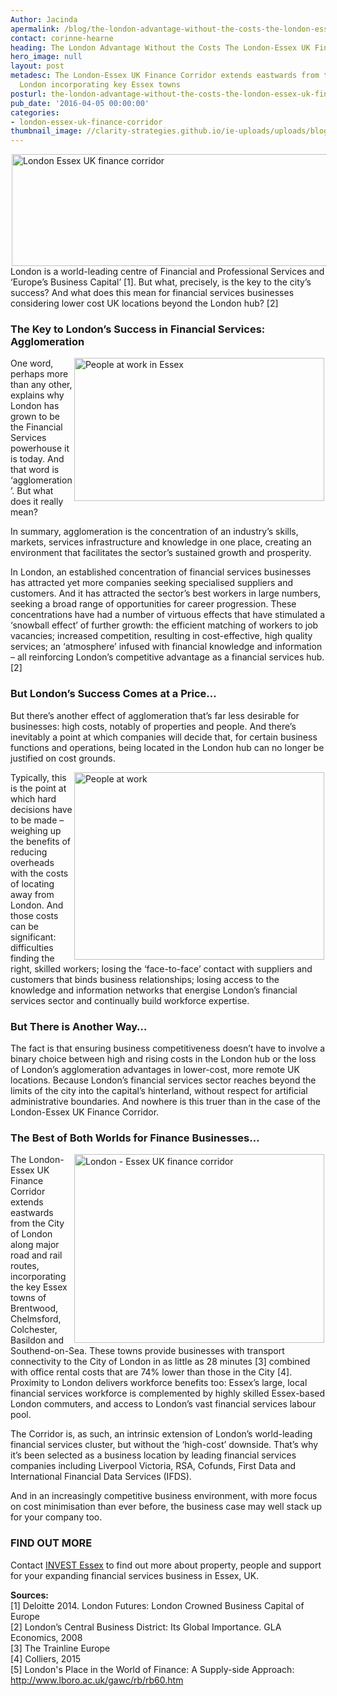 ```yaml
---
Author: Jacinda
apermalink: /blog/the-london-advantage-without-the-costs-the-london-essex-uk-finance-corridor
contact: corinne-hearne
heading: The London Advantage Without the Costs The London-Essex UK Finance Corridor
hero_image: null
layout: post
metadesc: The London-Essex UK Finance Corridor extends eastwards from the City of
  London incorporating key Essex towns
posturl: the-london-advantage-without-the-costs-the-london-essex-uk-finance-corridor
pub_date: '2016-04-05 00:00:00'
categories:
- london-essex-uk-finance-corridor
thumbnail_image: //clarity-strategies.github.io/ie-uploads/uploads/blog/img074_mini.jpg
---
```


<p><img alt='London Essex UK finance corridor' src='//clarity-strategies.github.io/ie-uploads/uploads/blog/LEFC_Icon_V2.0-META_RGB_600px_.jpg' style='width: 600px; height: 179px; margin-left: 2px; margin-right: 2px;'/><br/>London is a world-leading centre of Financial and Professional Services and ‘Europe’s Business Capital’ [1]. But what, precisely, is the key to the city’s success? And what does this mean for financial services businesses considering lower cost UK locations beyond the London hub? [2]</p><h3>The Key to London’s Success in Financial Services: Agglomeration</h3><p><img alt='People at work in Essex' src='//clarity-strategies.github.io/ie-uploads/uploads/blog/img074_700.jpg' style='width: 400px; height: 229px; margin-left: 2px; margin-right: 2px; float: right;'/>One word, perhaps more than any other, explains why London has grown to be the Financial Services powerhouse it is today. And that word is ‘agglomeration’. But what does it really mean?</p><p>In summary, agglomeration is the concentration of an industry’s skills, markets, services infrastructure and knowledge in one place, creating an environment that facilitates the sector’s sustained growth and prosperity.</p><p>In London, an established concentration of financial services businesses has attracted yet more companies seeking specialised suppliers and customers. And it has attracted the sector’s best workers in large numbers, seeking a broad range of opportunities for career progression. These concentrations have had a number of virtuous effects that have stimulated a ‘snowball effect’ of further growth: the efficient matching of workers to job vacancies; increased competition, resulting in cost-effective, high quality services; an ‘atmosphere’ infused with financial knowledge and information – all reinforcing London’s competitive advantage as a financial services hub. [2]</p><h3>But London’s Success Comes at a Price…</h3><p>But there’s another effect of agglomeration that’s far less desirable for businesses: high costs, notably of properties and people. And there’s inevitably a point at which companies will decide that, for certain business functions and operations, being located in the London hub can no longer be justified on cost grounds.</p><p><img alt='People at work' src='//clarity-strategies.github.io/ie-uploads/uploads/blog/IE6_400.jpg' style='width: 400px; height: 300px; margin-left: 2px; margin-right: 2px; float: right;'/>Typically, this is the point at which hard decisions have to be made – weighing up the benefits of reducing overheads with the costs of locating away from London. And those costs can be significant: difficulties finding the right, skilled workers; losing the ‘face-to-face’ contact with suppliers and customers that binds business relationships; losing access to the knowledge and information networks that energise London’s financial services sector and continually build workforce expertise.</p><h3>But There is Another Way…</h3><p>The fact is that ensuring business competitiveness doesn’t have to involve a binary choice between high and rising costs in the London hub or the loss of London’s agglomeration advantages in lower-cost, more remote UK locations. Because London’s financial services sector reaches beyond the limits of the city into the capital’s hinterland, without respect for artificial administrative boundaries. And nowhere is this truer than in the case of the London-Essex UK Finance Corridor.</p><h3>The Best of Both Worlds for Finance Businesses…</h3><p><img alt='London - Essex UK finance corridor' src='//clarity-strategies.github.io/ie-uploads/uploads/blog/London-Essex-Finance-Corridor_GREENS_RGB.jpg' style='line-height: 20.8px; width: 400px; height: 302px; float: right; margin-left: 2px; margin-right: 2px;'/></p><p>The London-Essex UK Finance Corridor extends eastwards from the City of London along major road and rail routes, incorporating the key Essex towns of Brentwood, Chelmsford, Colchester, Basildon and Southend-on-Sea. These towns provide businesses with transport connectivity to the City of London in as little as 28 minutes [3] combined with office rental costs that are 74% lower than those in the City [4]. Proximity to London delivers workforce benefits too: Essex’s large, local financial services workforce is complemented by highly skilled Essex-based London commuters, and access to London’s vast financial services labour pool.</p><p>The Corridor is, as such, an intrinsic extension of London’s world-leading financial services cluster, but without the ‘high-cost’ downside. That’s why it’s been selected as a business location by leading financial services companies including Liverpool Victoria, RSA, Cofunds, First Data and International Financial Data Services (IFDS).</p><p>And in an increasingly competitive business environment, with more focus on cost minimisation than ever before, the business case may well stack up for your company too.</p><h3>FIND OUT MORE</h3><p>Contact <a href='../index.html'>INVEST Essex</a> to find out more about property, people and support for your expanding financial services business in Essex, UK.</p><p><strong>Sources:</strong><br/>[1] Deloitte 2014. London Futures: London Crowned Business Capital of Europe<br/>[2] London’s Central Business District: Its Global Importance. GLA Economics, 2008<br/>[3] The Trainline Europe<br/>[4] Colliers, 2015<br/>[5] London's Place in the World of Finance: A Supply-side Approach: <a href='http://www.lboro.ac.uk/gawc/rb/rb60.htm'>http://www.lboro.ac.uk/gawc/rb/rb60.htm</a></p>